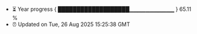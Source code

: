 - ⏳ Year progress { ███████████████████▁▁▁▁▁▁▁▁▁▁▁ } 65.11 %
- ⏰ Updated on Tue, 26 Aug 2025 15:25:38 GMT

